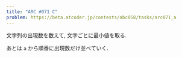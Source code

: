 ```yaml
---
title: "ARC #071 C"
problem: https://beta.atcoder.jp/contests/abc058/tasks/arc071_a
---
```

文字列の出現数を数えて, 文字ごとに最小値を取る.

あとは `a` から順番に出現数だけ並べていく.
